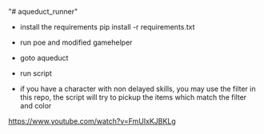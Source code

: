 "# aqueduct_runner" 

- install the requirements
pip install -r requirements.txt

- run poe and modified gamehelper

- goto aqueduct

- run script

- if you have a character with non delayed skills, you may use the filter in this repo, the script will try to pickup the items which match the filter and color

https://www.youtube.com/watch?v=FmUIxKJBKLg